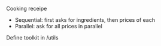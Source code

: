 


Cooking receipe
- Sequential: first asks for ingredients, then prices of each 
- Parallel: ask for all prices in parallel

Define toolkit in /utils

